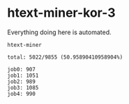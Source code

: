 # htext-miner-kor-3

Everything doing here is automated.

```
htext-miner

total: 5022/9855 (50.95890410958904%)

job0: 907
job1: 1051
job2: 989
job3: 1085
job4: 990
```